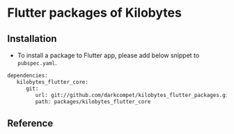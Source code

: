 # Flutter packages of Kilobytes


## Installation

- To install a package to Flutter app, please add below snippet to `pubspec.yaml`.

```bash
dependencies:
   kilobytes_flutter_core:
      git:
         url: git://github.com/darkcompet/kilobytes_flutter_packages.git
         path: packages/kilobytes_flutter_core
```

## Reference
